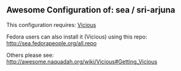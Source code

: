 Awesome Configuration of: sea / sri-arjuna
----
This configuration requires: [Vicious](http://git.sysphere.org/vicious/)

Fedora users can also install it (Vicious) using this repo: http://sea.fedorapeople.org/all.repo

Others please see: http://awesome.naquadah.org/wiki/Vicious#Getting_Vicious